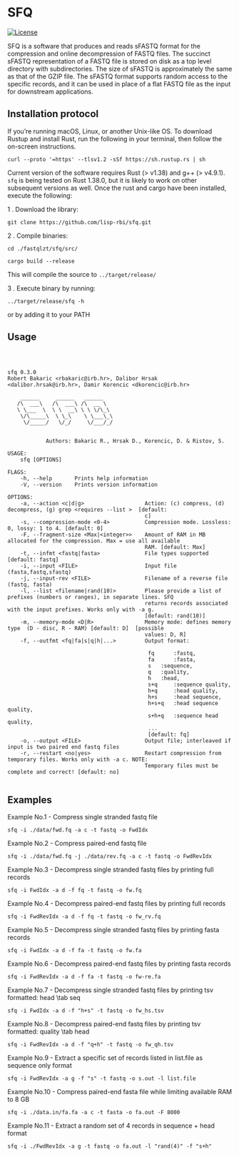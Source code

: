 # SFQ

[![License](https://img.shields.io/crates/l/rustc-serialize/0.3.24)]( )


SFQ is a software that produces and reads sFASTQ format for the compression and online decompression of FASTQ files. The succinct sFASTQ representation of a FASTQ file is stored on disk as a top level directory with subdirectories. The size of sFASTQ is approximately the same as that of the GZIP file. The sFASTQ format supports random access to the specific records, and it can be used in place of a flat FASTQ file as the input for downstream applications.


## Installation protocol


If you’re running macOS, Linux, or another Unix-like OS. To download Rustup and install Rust, run the following in your terminal, then follow the on-screen instructions.
```
curl --proto '=https' --tlsv1.2 -sSf https://sh.rustup.rs | sh
```
Current version of the software requires Rust (> v1.38) and g++ (> v4.9.1). `sfq` is being tested on Rust 1.38.0, but it is likely to work on other subsequent versions as well. Once the rust and cargo have been installed, execute the following:

 1 . Download the library:

```
git clone https://github.com/lisp-rbi/sfq.git
```
 2 . Compile binaries:


```
cd ./fastqlzt/sfq/src/

cargo build --release
```

This will compile the source to `../target/release/`

 3 . Execute binary by running:

```
../target/release/sfq -h
```
or by adding it to your PATH

## Usage

```



sfq 0.3.0
Robert Bakaric <rbakaric@irb.hr>, Dalibor Hrsak <dalibor.hrsak@irb.hr>, Damir Korencic <dkorencic@irb.hr>

    ______     ______   ______    	
   /\  ___\   /\  ___\ /\  __ \   	
   \ \___  \  \ \  __\ \ \ \/\_\  	
    \/\_____\  \ \_\    \ \___\_\ 	
     \/_____/   \/_/     \/___/_/ 


            Authors: Bakaric R., Hrsak D., Korencic, D. & Ristov, S.

USAGE:
    sfq [OPTIONS]

FLAGS:
    -h, --help       Prints help information
    -V, --version    Prints version information

OPTIONS:
    -a, --action <c|d|g>                   Action: (c) compress, (d) decompress, (g) grep <requires --list >  [default:
                                           c]
    -s, --compression-mode <0-4>           Compression mode. Lossless: 0, lossy: 1 to 4. [default: 0]
    -F, --fragment-size <Max|<integer>>    Amount of RAM in MB allocated for the compression. Max = use all available
                                           RAM. [default: Max]
    -t, --infmt <fastq|fasta>              File types supported [default: fastq]
    -i, --input <FILE>                     Input file (fasta,fastq,sfastq)
    -j, --input-rev <FILE>                 Filename of a reverse file (fastq, fasta)
    -l, --list <filename|rand(10)>         Please provide a list of prefixes (numbers or ranges), in separate lines. SFQ
                                           returns records associated with the input prefixes. Works only with -a g.
                                           [default: rand(10)]
    -m, --memory-mode <D|R>                Memory mode: defines memory type  (D - disc, R - RAM) [default: D]  [possible
                                           values: D, R]
    -f, --outfmt <fq|fa|s|q|h|...>         Output format: 

                                           	fq   	:fastq, 
                                           	fa  	:fasta, 
                                           	s  	:sequence, 
                                           	q  	:quality, 
                                           	h  	:head, 
                                           	s+q  	:sequence quality, 
                                           	h+q  	:head quality, 
                                           	h+s  	:head sequence, 
                                           	h+s+q  	:head sequence quality, 
                                           	s+h+q  	:sequence head quality, 
                                           	...
                                            [default: fq]
    -o, --output <FILE>                    Output file; interleaved if input is two paired end fastq files
    -r, --restart <no|yes>                 Restart compression from temporary files. Works only with -a c. NOTE:
                                           Temporary files must be complete and correct! [default: no]


```

## Examples

Example No.1 - Compress single stranded fastq file

```
sfq -i ./data/fwd.fq -a c -t fastq -o FwdIdx
```

Example No.2 - Compress paired-end fastq file

```
sfq -i ./data/fwd.fq -j ./data/rev.fq -a c -t fastq -o FwdRevIdx
```

Example No.3 - Decompress single stranded fastq files by printing full records

```
sfq -i FwdIdx -a d -f fq -t fastq -o fw.fq
```

Example No.4 - Decompress paired-end fastq files by printing full records

```
sfq -i FwdRevIdx -a d -f fq -t fastq -o fw_rv.fq
```

Example No.5 - Decompress single stranded fastq files by printing fasta records

```
sfq -i FwdIdx -a d -f fa -t fastq -o fw.fa
```

Example No.6 - Decompress paired-end fastq files by printing fasta records

```
sfq -i FwdRevIdx -a d -f fa -t fastq -o fw-re.fa
```

Example No.7 - Decompress single stranded fastq files by printing tsv formatted: head \\tab seq

```
sfq -i FwdIdx -a d -f "h+s" -t fastq -o fw_hs.tsv
```

Example No.8 - Decompress paired-end fastq files by printing tsv formatted: quality \\tab head

```
sfq -i FwdRevIdx -a d -f "q+h" -t fastq -o fw_qh.tsv
```

Example No.9 - Extract a specific set of records listed in list.file as sequence only format

```
sfq -i FwdRevIdx -a g -f "s" -t fastq -o s.out -l list.file
```

Example No.10 - Compress paired-end fasta file while limiting available RAM to 8 GB

```
sfq -i ./data.in/fa.fa -a c -t fasta -o fa.out -F 8000
```

Example No.11 - Extract a random set of 4 records in sequence + head  format

```
sfq -i ./FwdRevIdx -a g -t fastq -o fa.out -l "rand(4)" -f "s+h"
```


